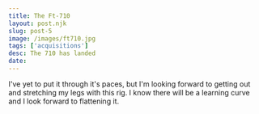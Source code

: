 ```yaml
---
title: The Ft-710
layout: post.njk
slug: post-5
image: /images/ft710.jpg
tags: ['acquisitions']
desc: The 710 has landed
date: 
---
```


I've yet to put it through it's paces, but I'm looking forward to getting out and stretching my legs with this rig. I know there will be a learning curve and I look forward to flattening it.